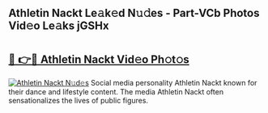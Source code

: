 ## Athletin Nackt Le𝚊k𝚎d N𝚞𝚍es - Part-VCb Photos Vid𝚎o Le𝚊ks jGSHx

# <h2><a href="http://fb9iuxp.evod.top/?m=Athletin+Nackt">🔗 👉🔴 Athletin Nackt Vid𝚎o Ph𝚘t𝚘s</a></h2>

[![Athletin Nackt N𝚞d𝚎s](https://i.imgur.com/8V9OHl7.gif)](http://fb9iuxp.evod.top/?m=Athletin+Nackt)
Social media personality Athletin Nackt known for their dance and lifestyle content. The media Athletin Nackt often sensationalizes the lives of public figures. 
